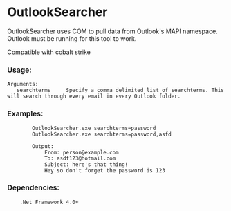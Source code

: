 ﻿# OutlookSearcher

OutlookSearcher uses COM to pull data from Outlook's MAPI namespace. Outlook must be running for this tool to work.

Compatible with cobalt strike

### Usage:
    Arguments:
       searchterms     Specify a comma delimited list of searchterms. This will search through every email in every Outlook folder.

### Examples:
            OutlookSearcher.exe searchterms=password
            OutlookSearcher.exe searchterms=password,asfd
            
            Output:
                From: person@example.com
                To: asdf123@hotmail.com
                Subject: here's that thing!
                Hey so don't forget the password is 123

### Dependencies:
        .Net Framework 4.0+